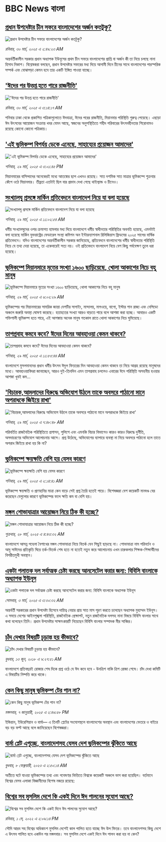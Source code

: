# BBC News বাংলা## [প্রধান উপদেষ্টার চীন সফরে বাংলাদেশের অর্জন কতটুকু?](https://www.bbc.com/bengali/articles/c3d8dgd4v20o?at_campaign=githubrss)![প্রধান উপদেষ্টার চীন সফরে বাংলাদেশের অর্জন কতটুকু?](https://ichef.bbci.co.uk/ace/standard/240/cpsprodpb/2833/live/8a03ee60-0cb6-11f0-ac9f-c37d6fd89579.jpg)_রবিবার, ৩০ মার্চ, ২০২৫ এ ২:৪৯:২৩ AM_অন্তর্বর্তীকালীন সরকার প্রধান অধ্যাপক ইউনূসের প্রথম চীন সফরে বাংলাদেশের প্রাপ্তি বা অর্জন কী তা নিয়ে চলছে নানা হিসাব নিকাশ। বিশ্লেষকরা বলছেন, প্রধান উপদেষ্টার সফরের মধ্য দিয়ে আগামী দিনে চীনের সাথে বাংলাদেশের পারস্পরিক সম্পর্ক এবং বোঝাপড়া কেমন হবে তার একটি ইঙ্গিত পাওয়া যাচ্ছে।## ['ঈদের পর উত্তপ্ত হতে পারে রাজনীতি'](https://www.bbc.com/bengali/articles/cnv5yqedev1o?at_campaign=githubrss)!['ঈদের পর উত্তপ্ত হতে পারে রাজনীতি'](https://ichef.bbci.co.uk/ace/standard/240/cpsprodpb/2190/live/e20e9650-0d10-11f0-b5f9-01346da7dc48.jpg)_রবিবার, ৩০ মার্চ, ২০২৫ এ ৩:১৪:১৭ AM_শনিবার ঢাকা থেকে প্রকাশিত পত্রিকাগুলোতে ঈদযাত্রা, ঈদের পরের রাজনীতি, মিয়ানমার পরিস্থিতি গুরুত্ব পেয়েছে। এছাড়া ঈদ উৎসবের আয়োজন সংক্রান্ত খবর যেমন আছে, স্বজনের অনুপস্থিতিতে শহীদ পরিবারের উৎসবহীনতার শিরোনামও রয়েছে কোনো কোনো পত্রিকায়।## ['এই ভূমিকম্প বিপর্যয় ডেকে এনেছে, সাহায্যের প্রয়োজন আমাদের'](https://www.bbc.com/bengali/articles/cd656973zejo?at_campaign=githubrss)!['এই ভূমিকম্প বিপর্যয় ডেকে এনেছে, সাহায্যের প্রয়োজন আমাদের'](https://ichef.bbci.co.uk/ace/standard/240/cpsprodpb/10ac/live/a67044f0-0c83-11f0-ac9f-c37d6fd89579.jpg)_শনিবার, ২৯ মার্চ, ২০২৫ এ ৩:০১:৪৫ PM_মিয়ানমারের বাসিন্দাদের অনেকেরই মধ্যে আতঙ্কের ছাপ এখনও রয়েছে। সাত দশমিক সাত মাত্রার ভূমিকম্পে শুক্রবার কেঁপে ওঠে মিয়ানমার। তীব্রতা এতটাই ছিল যার প্রভাব দেখা গেছে থাইল্যান্ড ও চীনেও।## [সংখ্যালঘু প্রসঙ্গে মার্কিন প্রতিবেদনে বাংলাদেশ নিয়ে যা বলা হয়েছে](https://www.bbc.com/bengali/articles/ce343p92n1no?at_campaign=githubrss)![সংখ্যালঘু প্রসঙ্গে মার্কিন প্রতিবেদনে বাংলাদেশ নিয়ে যা বলা হয়েছে](https://ichef.bbci.co.uk/ace/standard/240/cpsprodpb/ae56/live/4baddaf0-0c74-11f0-ac9f-c37d6fd89579.jpg)_শনিবার, ২৯ মার্চ, ২০২৫ এ ১১:০২:৫৪ AM_ধর্মীয় সংখ্যালঘুদের ওপর ক্রমাগত হামলার মধ্য দিয়ে বাংলাদেশে ধর্মীয় স্বাধীনতার পরিস্থিতির অবনতি হয়েছে, এমনটাই বলা হয়েছে মার্কিন যুক্তরাষ্ট্রের ফেডারেল সংস্থা কমিশন অন ইন্টারন্যাশনাল রিলিজিয়াস ফ্রিডমের ২০২৫ সালের বার্ষিক প্রতিবেদনে। যদিও বাংলাদেশের অন্তর্বর্তীকালীন সরকার জানিয়েছে, প্রতিবেদনে বাংলাদেশের ধর্মীয় স্বাধীনতার পরিস্থিতি নিয়ে যে তথ্য দেয়া হয়েছে, তা একেবারেই সত্য নয়।  ওই প্রতিবেদনে বাংলাদেশ নিয়ে বেশ কিছু পর্যবেক্ষণ তুলে ধরা হয়েছে।## [ভূমিকম্পে মিয়ানমারে মৃতের সংখ্যা ১৬০০ ছাড়িয়েছে, খোলা আকাশের নিচে বহু মানুষ](https://www.bbc.com/bengali/articles/cd929g7vdkjo?at_campaign=githubrss)![ভূমিকম্পে মিয়ানমারে মৃতের সংখ্যা ১৬০০ ছাড়িয়েছে, খোলা আকাশের নিচে বহু মানুষ](https://ichef.bbci.co.uk/ace/standard/240/cpsprodpb/4684/live/9d01e0d0-0c48-11f0-ac9f-c37d6fd89579.jpg)_শনিবার, ২৯ মার্চ, ২০২৫ এ ৬:০২:২৯ AM_ভূমিকম্পের পর মিয়ানমারের সামরিক জান্তা দেশটির সাগাইং, মান্দালয়, মাগওয়ে, বাগো, ইস্টার শান রাজ্য এবং নেপিডো অঞ্চলে জরুরি অবস্থা ঘোষণা করেছে। হতাহতের সংখ্যা আরও বাড়তে পারে বলে আশঙ্কা করা হচ্ছে। আবারও একটি শক্তিশালী ভূমিকম্প হতে পারে, এই আশঙ্কায় অনেক মানুষ গতকাল রাতে খোলা আকাশের নিচে ঘুমিয়েছে।## [তাপপ্রবাহ কমবে কবে? ঈদের দিনের আবহাওয়া কেমন থাকবে?](https://www.bbc.com/bengali/articles/c9wpw4gyzxyo?at_campaign=githubrss)![তাপপ্রবাহ কমবে কবে? ঈদের দিনের আবহাওয়া কেমন থাকবে?](https://ichef.bbci.co.uk/ace/standard/240/cpsprodpb/8991/live/858c4590-0c8d-11f0-ba12-8d27eb561761.jpg)_শনিবার, ২৯ মার্চ, ২০২৫ এ ১১:৫৩:৪৪ AM_বাংলাদেশে মুসলমানদের প্রধান ধর্মীয় উৎসব ঈদুল ফিতরের দিন আবহাওয়া কেমন থাকবে তা নিয়ে আগ্রহ রয়েছে মানুষদের মধ্যে। আবহাওয়াবিদরা জানাচ্ছেন, আরও দুই-তিনদিন এমন তাপপ্রবাহ চললেও এবারের ঈদে পরিস্থিতি অসহনীয় হওয়ার আশঙ্কা খুবই কম...## [ 'বিচারক,আমলাদের বিরুদ্ধে অভিযোগ উঠলে তাকে অবসরে পাঠানো মানে অপরাধকে জিইয়ে রাখা'](https://www.bbc.com/bengali/articles/c05m07ydr89o?at_campaign=githubrss)![ 'বিচারক,আমলাদের বিরুদ্ধে অভিযোগ উঠলে তাকে অবসরে পাঠানো মানে অপরাধকে জিইয়ে রাখা'](https://ichef.bbci.co.uk/ace/standard/240/cpsprodpb/e250/live/c3512c10-0017-11f0-b50e-9d086302645f.jpg)_শনিবার, ২৯ মার্চ, ২০২৫ এ ৭:৪৮:৪৮ AM_পরিবর্তিত রাজনৈতিক পরিস্থিতিতে  প্রশাসন, পুলিশে এবং এমনকি বিচার বিভাগেও  কারও কারও বিরুদ্ধে দুর্নীতি, অসদাচরণের অভিযোগ আলোচনায় আসে।  প্রশ্ন উঠেছে, অভিযোগের ব্যাপারে ব্যবস্থা না নিয়ে অবসরে পাঠানো হলে তাতে অপরাধ জিইয়ে রাখা হয় কি না?## [ভূমিকম্পে ক্ষয়ক্ষতি বেশি হয় যেসব কারণে](https://www.bbc.com/bengali/articles/c0kvkv238x5o?at_campaign=githubrss)![ভূমিকম্পে ক্ষয়ক্ষতি বেশি হয় যেসব কারণে](https://ichef.bbci.co.uk/ace/standard/240/cpsprodpb/fafe/live/9424bb30-0c44-11f0-b234-07dc7691c360.jpg)_শনিবার, ২৯ মার্চ, ২০২৫ এ ২:১৪:৪১ AM_ভূমিকম্পে ক্ষয়ক্ষতি ও প্রাণহানির মাত্রা কেন বাড়ে সেই প্রশ্ন তৈরি হতেই পারে। বিশেষজ্ঞরা বেশ কয়েকটি মানদণ্ড বের করেছেন যেগুলোর কারণে ভূমিকম্পের ফলে ক্ষতি কম বা বেশি হয়।## [মঙ্গল শোভাযাত্রার আয়োজন নিয়ে ঠিক কী হচ্ছে?](https://www.bbc.com/bengali/articles/cp3yv09e2rvo?at_campaign=githubrss)![মঙ্গল শোভাযাত্রার আয়োজন নিয়ে ঠিক কী হচ্ছে?](https://ichef.bbci.co.uk/ace/standard/240/cpsprodpb/359f/live/ba1e4930-0b33-11f0-b234-07dc7691c360.jpg)_শুক্রবার, ২৮ মার্চ, ২০২৫ এ ৪:৪৩:৩২ AM_বাংলাদেশে আসন্ন পহেলা বৈশাখের মঙ্গল শোভাযাত্রা নিয়ে বিতর্ক যেন পিছুই ছাড়ছে না। শোভাযাত্রা নাম পরিবর্তন ও আবু সাঈদের প্রতিকৃতি ঘিরে তর্ক-বিতর্ক শেষ হতে না হতেই নতুন করে আলোচনায় এখন চারুকলার শিক্ষক-শিক্ষার্থীদের বিপরীতমুখী অবস্থান।## [একটা পলাতক দল সর্বাত্মক চেষ্টা করছে আনসেটেল করার জন্য:  বিবিসি বাংলাকে অধ্যাপক ইউনূস ](https://www.bbc.com/bengali/articles/cn4yy9gr8dlo?at_campaign=githubrss)![একটা পলাতক দল সর্বাত্মক চেষ্টা করছে আনসেটেল করার জন্য:  বিবিসি বাংলাকে অধ্যাপক ইউনূস ](https://ichef.bbci.co.uk/ace/standard/240/cpsprodpb/62c1/live/00c95a20-f5bb-11ef-896e-d7e7fb1719a4.jpg)_সোমবার, ৩ মার্চ, ২০২৫ এ ৩:৩০:৩২ AM_অন্তর্বর্তী সরকারের প্রধান উপদেষ্টা হিসেবে দায়িত্ব নেয়ার প্রায় সাত মাস পূরণ করতে চলেছেন অধ্যাপক মুহাম্মদ ইউনূস। এ সময়ে দেশের আইনশৃঙ্খলা পরিস্থিতি, রাজনৈতিক প্রেক্ষাপট, নতুন রাজনৈতিক দলসহ নানা বিষয়ে বিবিসি বাংলার সাথে কথা বলেছেন তিনি। প্রধান উপদেষ্টার সাক্ষাৎকারটি নিয়েছেন বিবিসি বাংলার সম্পাদক মীর সাব্বির।## [চাঁদ দেখার বিষয়টি চূড়ান্ত হয় কীভাবে?](https://www.bbc.com/bengali/news-44464279?at_campaign=githubrss)![চাঁদ দেখার বিষয়টি চূড়ান্ত হয় কীভাবে?](https://ichef.bbci.co.uk/ace/standard/240/cpsprodpb/11223/production/_101997107_mediaitem101997105.jpg)_বুধবার, ১৩ জুন, ২০১৮ এ ৯:২৭:৫১ AM_বাংলাদেশে প্রতিবছরই রোজার শেষ দিকে প্রশ্ন ওঠে যে ঈদ কবে হবে - উনত্রিশ নাকি ত্রিশ রোজা শেষে। চাঁদ দেখা কমিটি এ বিষয়টির নিষ্পত্তি করে থাকে।## [কেন কিছু মানুষ ভূমিকম্প টের পান না?](https://www.bbc.com/bengali/articles/cgj631x90g8o?at_campaign=githubrss)![কেন কিছু মানুষ ভূমিকম্প টের পান না?](https://ichef.bbci.co.uk/ace/standard/240/cpsprodpb/6735/live/c9e2d910-ccec-11ef-9037-831caed8b0db.jpg)_মঙ্গলবার, ৭ জানুয়ারী, ২০২৫ এ ২:৪৬:৫৮ PM_ইন্ডিয়ান, ইউরেশিয়ান ও বার্মা— এ তিনটি প্লেটের সংযোগস্থলে বাংলাদেশের অবস্থান এবং বাংলাদেশের ভেতরে ও বাইরে বড় বড় ফল্ট আছে বলে জানিয়েছেন বিশেষজ্ঞরা।## [বার্মা প্লেট এগুচ্ছে, বাংলাদেশসহ  যেসব দেশ ভূমিকম্পের ঝুঁকিতে আছে ](https://www.bbc.com/bengali/articles/cpd4xzx7y8ro?at_campaign=githubrss)![বার্মা প্লেট এগুচ্ছে, বাংলাদেশসহ  যেসব দেশ ভূমিকম্পের ঝুঁকিতে আছে ](https://ichef.bbci.co.uk/ace/standard/240/cpsprodpb/938e/live/df8e47d0-a6f7-11ed-8f65-71bfa0525ce3.jpg)_বুধবার, ৮ ফেব্রুয়ারী, ২০২৩ এ ২:৫০:১৪ AM_অতীতে ঘটে যাওয়া ভূমিকম্পের তথ্য এবং গবেষণার ভিত্তিতে বিশ্বকে কয়েকটি অঞ্চলে ভাগ করা হয়েছিল।   বর্তমানে বিশ্বের যেসব এলাকা বিজ্ঞানীদের বিশেষ নজরে রয়েছে:## [বিশ্বের সব মুসলিম দেশে কি একই দিনে ঈদ পালনের সুযোগ আছে?](https://www.bbc.com/bengali/news-61292110?at_campaign=githubrss)![বিশ্বের সব মুসলিম দেশে কি একই দিনে ঈদ পালনের সুযোগ আছে?](https://ichef.bbci.co.uk/ace/standard/240/cpsprodpb/afdb/live/859102b0-0c9c-11f0-ac9f-c37d6fd89579.jpg)_রবিবার, ১ মে, ২০২২ এ ২:০৯:১৪ PM_সৌদি আরব সহ বিশ্বের অধিকাংশ মুসলিম দেশেই কাল পালিত হতে যাচ্ছে ঈদ উল ফিতর। তবে বাংলাদেশসহ কিছু দেশে এ উৎসব পালিত হবে একদিন পর মঙ্গলবার। সব মুসলিম দেশে একই দিনে ঈদ পালন করা হয় না কেন?